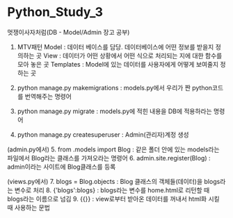 # Python_Study_3
멋쟁이사자처럼(DB - Model/Admin 장고 공부)

1. MTV패턴
Model : 데이터 베이스를 담당. 데이터베이스에 어떤 정보를 받을지 정의하는 곳
View : 데이터가 어떤 상황에서 어떤 식으로 처리되는 지에 대한 함수를 모아 놓은 곳
Templates : Model에 있는 데이터를 사용자에게 어떻게 보여줄지 정하는 곳

2. python manage.py makemigrations : models.py에서 우리가 짠 python코드를 번역해주는 명령어
3. python manage.py migrate : models.py에 적힌 내용을 DB에 적용하라는 명령어
4. python manage.py createsuperuser : Admin(관리자)계정 생성

(admin.py에서)
5. from .models import Blog : 같은 폴더 안에 있는 models라는 파일에서 Blog라는 클래스를 가져오라는 명령어
6. admin.site.register(Blog) : admin이라는 사이트에 Blog클래스를 등록

(views.py에서)
7. blogs = Blog.objects : Blog 클래스의 객체들(데이터)을 blogs라는 변수로 처리
8. {'blogs':blogs} : blogs라는 변수를 home.html로 리턴할 때 blogs라는 이름으로 넘김
9. {{}} : view로부터 받아온 데이터를 꺼내서 html화 시킬 때 사용하는 문법
